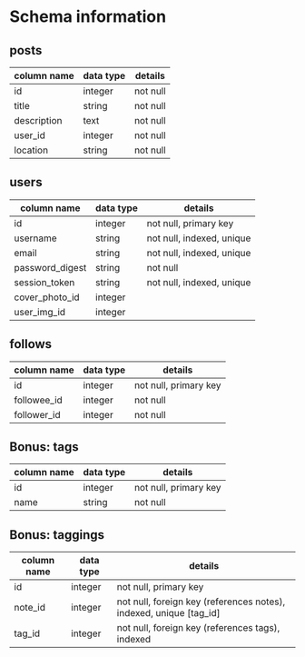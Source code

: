 # Schema information

## posts

column name | data type | details
-------------|----------|-----------
id | integer | not null
title | string | not null
description | text | not null
user_id | integer | not null
location | string | not null

## users
column name     | data type | details
----------------|-----------|-----------------------
id              | integer   | not null, primary key
username        | string    | not null, indexed, unique
email           | string    | not null, indexed, unique
password_digest | string    | not null
session_token   | string    | not null, indexed, unique
cover_photo_id  | integer   |
user_img_id     | integer   |

## follows
column name | data type | details
------------|-----------|------------
id    | integer | not null, primary key
followee_id | integer   | not null
follower_id | integer | not null

## Bonus: tags
column name | data type | details
------------|-----------|-----------------------
id          | integer   | not null, primary key
name        | string    | not null

## Bonus: taggings
column name | data type | details
------------|-----------|-----------------------
id          | integer   | not null, primary key
note_id     | integer   | not null, foreign key (references notes), indexed, unique [tag_id]
tag_id      | integer   | not null, foreign key (references tags), indexed
